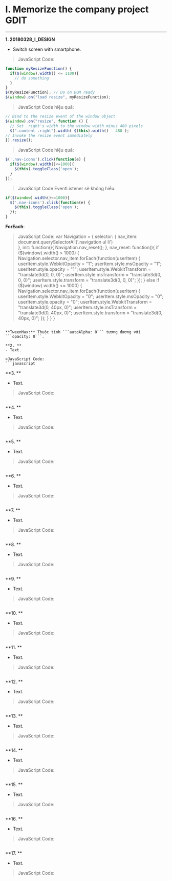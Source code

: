 # I. Memorize the company project GDIT
---

**1. 20180328_I_DESIGN**
- Switch screen with smartphone.

>JavaScript Code:
```javascript
function myResizeFunction() {
  if($(window).width() <= 1100){
    // do something
  }
}
$(myResizeFunction); // Do on DOM ready
$(window).on("load resize", myResizeFunction); 
```

>JavaScript Code hiệu quả:
```javascript
// Bind to the resize event of the window object
$(window).on("resize", function () {
  // Set .right's width to the window width minus 480 pixels
  $(".content .right").width( $(this).width() - 480 );
// Invoke the resize event immediately
}).resize();
```

>JavaScript Code hiệu quả:
```javascript
$('.nav-icons').click(function(e) {
  if($(window).width()<=1000){
    $(this).toggleClass('open');
  }
});
```

>JavaScript Code EventListener sẽ không hiểu:
```javascript
if($(window).width()<=1000){
  $('.nav-icons').click(function(e) {
    $(this).toggleClass('open');
  });
}
```

**ForEach**:
>JavaScript Code:
var Navigation = {
  selector: {
    nav_item: document.querySelectorAll('.navigation ul li')  
  },
  init: function(){
    Navigation.nav_reset();
  },
  nav_reset: function(){
    if ($(window).width() > 1000) {
      Navigation.selector.nav_item.forEach(function(userItem) {
        userItem.style.WebkitOpacity = "1";
        userItem.style.msOpacity = "1";
        userItem.style.opacity = "1";
        userItem.style.WebkitTransform = "translate3d(0, 0, 0)";
        userItem.style.msTransform = "translate3d(0, 0, 0)";
        userItem.style.transform = "translate3d(0, 0, 0)";
      });
    } else if ($(window).width() <= 1000) {
      Navigation.selector.nav_item.forEach(function(userItem) {
        userItem.style.WebkitOpacity = "0";
        userItem.style.msOpacity = "0";
        userItem.style.opacity = "0";
        userItem.style.WebkitTransform = "translate3d(0, 40px, 0)";
        userItem.style.msTransform = "translate3d(0, 40px, 0)";
        userItem.style.transform = "translate3d(0, 40px, 0)";
      });
    }
  }
}
```

**TweenMax:** Thuộc tính ```autoAlpha: 0``` tương đương với ```opacity: 0```.

**2. **
- Text.

>JavaScript Code:
```javascript

```

**3. **
- Text.

>JavaScript Code:
```javascript

```

**4. **
- Text.

>JavaScript Code:
```javascript

```

**5. **
- Text.

>JavaScript Code:
```javascript

```

**6. **
- Text.

>JavaScript Code:
```javascript

```

**7. **
- Text.

>JavaScript Code:
```javascript

```

**8. **
- Text.

>JavaScript Code:
```javascript

```

**9. **
- Text.

>JavaScript Code:
```javascript

```

**10. **
- Text.

>JavaScript Code:
```javascript

```

**11. **
- Text.

>JavaScript Code:
```javascript

```

**12. **
- Text.

>JavaScript Code:
```javascript

```

**13. **
- Text.

>JavaScript Code:
```javascript

```

**14. **
- Text.

>JavaScript Code:
```javascript

```

**15. **
- Text.

>JavaScript Code:
```javascript

```

**16. **
- Text.

>JavaScript Code:
```javascript

```

**17. **
- Text.

>JavaScript Code:
```javascript

```
